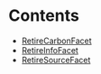 

# Contents
- [RetireCarbonFacet](RetireCarbonFacet.sol/contract.RetireCarbonFacet.md)
- [RetireInfoFacet](RetireInfoFacet.sol/contract.RetireInfoFacet.md)
- [RetireSourceFacet](RetireSourceFacet.sol/contract.RetireSourceFacet.md)
